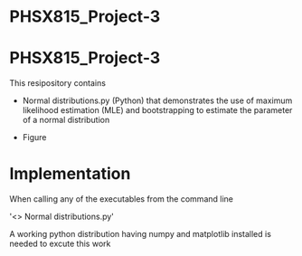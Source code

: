 # PHSX815_Project-3



# PHSX815_Project-3

This resipository contains 

* Normal distributions.py (Python) that demonstrates the use of maximum likelihood estimation (MLE) and bootstrapping to estimate the parameter of a normal distribution

* Figure


# Implementation
When calling any of the executables from the command line 

'<> Normal distributions.py'



A working python distribution having numpy and matplotlib installed is needed to excute this work
